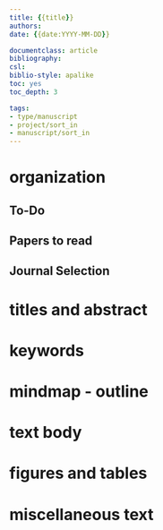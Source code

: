 ```yaml
---
title: {{title}} 
authors: 
date: {{date:YYYY-MM-DD}}

documentclass: article
bibliography: 
csl: 
biblio-style: apalike
toc: yes
toc_depth: 3

tags:
- type/manuscript
- project/sort_in
- manuscript/sort_in
---
```


# organization

## To-Do


## Papers to read


## Journal Selection


# titles and abstract


# keywords


# mindmap - outline


# text body


# figures and tables


# miscellaneous text

